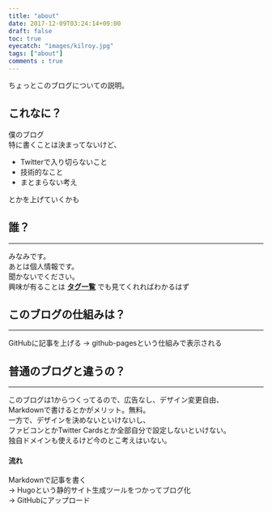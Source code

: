 ```yaml
---
title: "about"
date: 2017-12-09T03:24:14+09:00
draft: false
toc: true
eyecatch: "images/kilroy.jpg"
tags: ["about"]
comments : true
---
```

ちょっとこのブログについての説明。
<!--more-->

## これなに？
僕のブログ  
特に書くことは決まってないけど、  

- Twitterで入り切らないこと  
- 技術的なこと  
- まとまらない考え

とかを上げていくかも


## 誰？
---
みなみです。  
あとは個人情報です。  
聞かないでください。  
興味が有ることは [**タグ一覧**](/tags) でも見てくれればわかるはず

## このブログの仕組みは？
---
GitHubに記事を上げる → github-pagesという仕組みで表示される

## 普通のブログと違うの？
---
このブログは1からつくってるので、広告なし、デザイン変更自由、  
Markdownで書けるとかがメリット。無料。  
一方で、デザインを決めないといけないし、  
ファビコンとかTwitter Cardsとか全部自分で設定しないといけない。   
独自ドメインも使えるけど今のとこ考えはいない。

#### 流れ
Markdownで記事を書く  
→ Hugoという静的サイト生成ツールをつかってブログ化  
→ GitHubにアップロード  